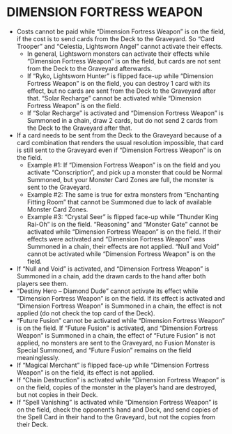 
# DIMENSION FORTRESS WEAPON

*   Costs cannot be paid while “Dimension Fortress Weapon” is on the field, if the cost is to send cards from the Deck to the Graveyard. So “Card Trooper” and “Celestia, Lightsworn Angel” cannot activate their effects.
    *   In general, Lightsworn monsters can activate their effects while “Dimension Fortress Weapon” is on the field, but cards are not sent from the Deck to the Graveyard afterwards.
    *   If “Ryko, Lightsworn Hunter” is flipped face-up while “Dimension Fortress Weapon” is on the field, you can destroy 1 card with its effect, but no cards are sent from the Deck to the Graveyard after that. “Solar Recharge” cannot be activated while “Dimension Fortress Weapon” is on the field.
    *   If “Solar Recharge” is activated and “Dimension Fortress Weapon” is Summoned in a chain, draw 2 cards, but do not send 2 cards from the Deck to the Graveyard after that.
*   If a card needs to be sent from the Deck to the Graveyard because of a card combination that renders the usual resolution impossible, that card is still sent to the Graveyard even if “Dimension Fortress Weapon” is on the field.
    *   Example #1: If “Dimension Fortress Weapon” is on the field and you activate “Conscription”, and pick up a monster that could be Normal Summoned, but your Monster Card Zones are full, the monster is sent to the Graveyard.
    *   Example #2: The same is true for extra monsters from “Enchanting Fitting Room” that cannot be Summoned due to lack of available Monster Card Zones.
    *   Example #3: “Crystal Seer” is flipped face-up while “Thunder King Rai-Oh” is on the field. “Reasoning” and “Monster Gate” cannot be activated while “Dimension Fortress Weapon” is on the field. If their effects were activated and “Dimension Fortress Weapon” was Summoned in a chain, their effects are not applied. “Null and Void” cannot be activated while “Dimension Fortress Weapon” is on the field.
*   If “Null and Void” is activated, and “Dimension Fortress Weapon” is Summoned in a chain, add the drawn cards to the hand after both players see them.
*   “Destiny Hero – Diamond Dude” cannot activate its effect while “Dimension Fortress Weapon” is on the field. If its effect is activated and “Dimension Fortress Weapon” is Summoned in a chain, the effect is not applied (do not check the top card of the Deck).
*   “Future Fusion” cannot be activated while “Dimension Fortress Weapon” is on the field. If “Future Fusion” is activated, and “Dimension Fortress Weapon” is Summoned in a chain, the effect of “Future Fusion” is not applied, no monsters are sent to the Graveyard, no Fusion Monster is Special Summoned, and “Future Fusion” remains on the field meaninglessly.
*   If “Magical Merchant” is flipped face-up while “Dimension Fortress Weapon” is on the field, its effect is not applied.
*   If “Chain Destruction” is activated while “Dimension Fortress Weapon” is on the field, copies of the monster in the player’s hand are destroyed, but not copies in their Deck.
*   If “Spell Vanishing” is activated while “Dimension Fortress Weapon” is on the field, check the opponent’s hand and Deck, and send copies of the Spell Card in their hand to the Graveyard, but not the copies from their Deck.

  